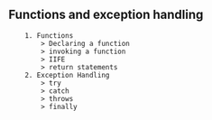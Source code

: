 ## Functions and exception handling

```
    1. Functions
        > Declaring a function 
        > invoking a function
        > IIFE 
        > return statements
    2. Exception Handling
        > try
        > catch
        > throws
        > finally
```
   